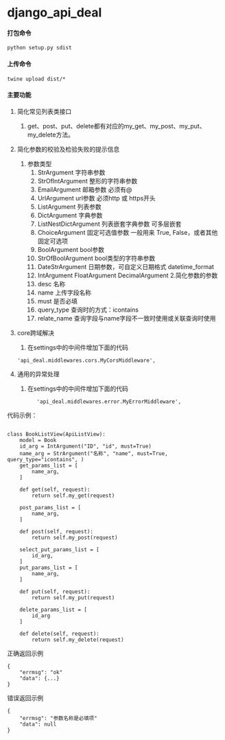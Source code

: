 # django_api_deal

#### 打包命令
```angular2html
python setup.py sdist
```
#### 上传命令   
```angular2html
twine upload dist/*
```
#### 主要功能

1. 简化常见列表类接口
    1. get、post、put、delete都有对应的my_get、my_post、my_put、my_delete方法。
2. 简化参数的校验及检验失败的提示信息
   1. 参数类型
      1. StrArgument 字符串参数
      2. StrOfIntArgument 整形的字符串参数
      3. EmailArgument 邮箱参数 必须有@
      4. UrlArgument url参数 必须http 或 https开头
      5. ListArgument 列表参数
      6. DictArgument 字典参数
      7. ListNestDictArgument 列表嵌套字典参数 可多层嵌套
      8. ChoiceArgument 固定可选值参数 一般用来 True, False，或者其他固定可选项
      9. BoolArgument bool参数
      10. StrOfBoolArgument bool类型的字符串参数
      11. DateStrArgument 日期参数，可自定义日期格式 datetime_format
      12. IntArgument FloatArgument DecimalArgument
   2.简化参数的参数
      13. desc 名称 
      14. name 上传字段名称 
      15. must 是否必填 
      16. query_type 查询时的方式：icontains 
      17. relate_name 查询字段与name字段不一致时使用或关联查询时使用


4. core跨域解决
   1. 在settings中的中间件增加下面的代码

   ```angular2html
   'api_deal.middlewares.cors.MyCorsMiddleware', 
   ```

5. 通用的异常处理
   1. 在settings中的中间件增加下面的代码

      ```angular2html
         'api_deal.middlewares.error.MyErrorMiddleware',
      ```

代码示例：

```angular2html

class BookListView(ApiListView):
    model = Book
    id_arg = IntArgument("ID", "id", must=True)
    name_arg = StrArgument("名称", "name", must=True, query_type="icontains", )
    get_params_list = [
        name_arg,
    ]

    def get(self, request):
        return self.my_get(request)

    post_params_list = [
        name_arg,
    ]

    def post(self, request):
        return self.my_post(request)

    select_put_params_list = [
        id_arg,
    ]
    put_params_list = [
        name_arg,
    ]

    def put(self, request):
        return self.my_put(request)

    delete_params_list = [
        id_arg
    ]

    def delete(self, request):
        return self.my_delete(request)

```

正确返回示例
```angular2html
{
    "errmsg": "ok"
    "data": {...}
}
```

错误返回示例
```
{
    "errmsg": "参数名称是必填项"
    "data": null
}
```